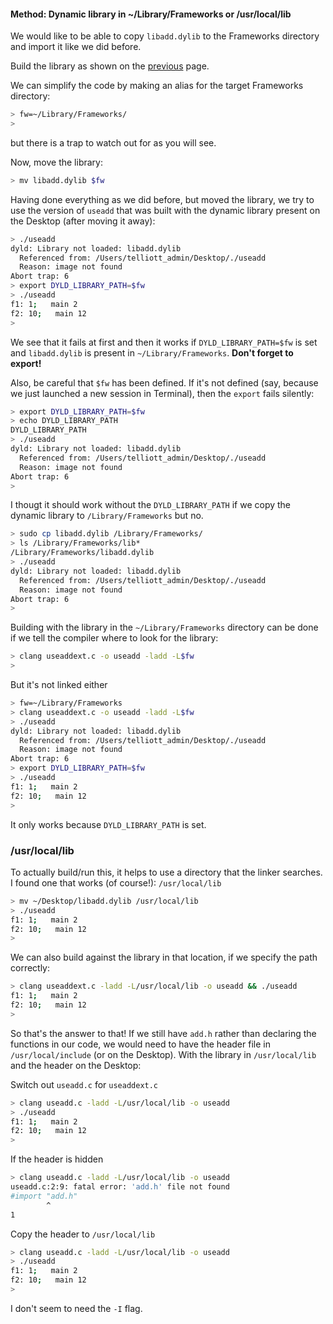 #### Method:  Dynamic library in ~/Library/Frameworks or /usr/local/lib

We would like to be able to copy ``libadd.dylib`` to the Frameworks directory and import it like we did before. 

Build the library as shown on the [previous](dynamic_library.md) page.

We can simplify the code by making an alias for the target Frameworks directory:

```bash
> fw=~/Library/Frameworks/
> 
```

but there is a trap to watch out for as you will see.

Now, move the library:

```bash
> mv libadd.dylib $fw
```

Having done everything as we did before, but moved the library, we try to use the version of ``useadd`` that was built with the dynamic library present on the Desktop (after moving it away):

```bash
> ./useadd
dyld: Library not loaded: libadd.dylib
  Referenced from: /Users/telliott_admin/Desktop/./useadd
  Reason: image not found
Abort trap: 6
> export DYLD_LIBRARY_PATH=$fw
> ./useadd
f1: 1;   main 2
f2: 10;   main 12
>
```

We see that it fails at first and then it works if ``DYLD_LIBRARY_PATH=$fw`` is set and ``libadd.dylib`` is present in ``~/Library/Frameworks``.  **Don't forget to export!**

Also, be careful that `$fw` has been defined.  If it's not defined (say, because we just launched a new session in Terminal), then the ``export`` fails silently:

```bash
> export DYLD_LIBRARY_PATH=$fw
> echo DYLD_LIBRARY_PATH
DYLD_LIBRARY_PATH
> ./useadd
dyld: Library not loaded: libadd.dylib
  Referenced from: /Users/telliott_admin/Desktop/./useadd
  Reason: image not found
Abort trap: 6
>
```

I thougt it should work without the ``DYLD_LIBRARY_PATH`` if we copy the dynamic library to ``/Library/Frameworks`` but no.

```bash
> sudo cp libadd.dylib /Library/Frameworks/
> ls /Library/Frameworks/lib*
/Library/Frameworks/libadd.dylib
> ./useadd
dyld: Library not loaded: libadd.dylib
  Referenced from: /Users/telliott_admin/Desktop/./useadd
  Reason: image not found
Abort trap: 6
>
```

Building with the library in the ``~/Library/Frameworks`` directory can be done if we tell the compiler where to look for the library:

```bash
> clang useaddext.c -o useadd -ladd -L$fw
> 
```

But it's not linked either

```bash
> fw=~/Library/Frameworks
> clang useaddext.c -o useadd -ladd -L$fw
> ./useadd
dyld: Library not loaded: libadd.dylib
  Referenced from: /Users/telliott_admin/Desktop/./useadd
  Reason: image not found
Abort trap: 6
> export DYLD_LIBRARY_PATH=$fw
> ./useadd
f1: 1;   main 2
f2: 10;   main 12
>
```

It only works because ``DYLD_LIBRARY_PATH`` is set.

### /usr/local/lib

To actually build/run this, it helps to use a directory that the linker searches.  I found one that works (of course!):  ``/usr/local/lib``

```bash
> mv ~/Desktop/libadd.dylib /usr/local/lib
> ./useadd
f1: 1;   main 2
f2: 10;   main 12
>
```
We can also build against the library in that location, if we specify the path correctly:

```bash
> clang useaddext.c -ladd -L/usr/local/lib -o useadd && ./useadd
f1: 1;   main 2
f2: 10;   main 12
>
```

So that's the answer to that!  If we still have ``add.h`` rather than declaring the functions in our code, we would need to have the header file in ``/usr/local/include`` (or on the Desktop).  With the library in ``/usr/local/lib`` and the header on the Desktop:

Switch out ``useadd.c`` for ``useaddext.c``

```bash
> clang useadd.c -ladd -L/usr/local/lib -o useadd 
> ./useadd
f1: 1;   main 2
f2: 10;   main 12
>
```

If the header is hidden

```bash
> clang useadd.c -ladd -L/usr/local/lib -o useadd 
useadd.c:2:9: fatal error: 'add.h' file not found
#import "add.h"
        ^
1
```
Copy the header to ``/usr/local/lib``

```bash
> clang useadd.c -ladd -L/usr/local/lib -o useadd 
> ./useadd
f1: 1;   main 2
f2: 10;   main 12
>
```

I don't seem to need the ``-I`` flag.



